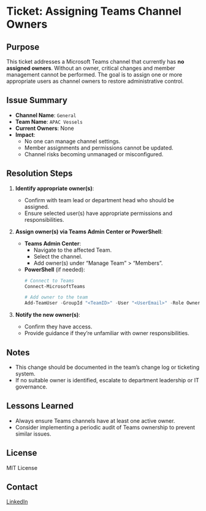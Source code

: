 # Ticket: Assigning Teams Channel Owners

## Purpose
This ticket addresses a Microsoft Teams channel that currently has **no assigned owners**. Without an owner, critical changes and member management cannot be performed. The goal is to assign one or more appropriate users as channel owners to restore administrative control.



## Issue Summary

- **Channel Name**: `General`
- **Team Name**: `APAC Vessels`
- **Current Owners**: None
- **Impact**: 
  - No one can manage channel settings.
  - Member assignments and permissions cannot be updated.
  - Channel risks becoming unmanaged or misconfigured.



## Resolution Steps

1. **Identify appropriate owner(s)**:
   - Confirm with team lead or department head who should be assigned.
   - Ensure selected user(s) have appropriate permissions and responsibilities.

2. **Assign owner(s) via Teams Admin Center or PowerShell**:
   - **Teams Admin Center**:
     - Navigate to the affected Team.
     - Select the channel.
     - Add owner(s) under “Manage Team” > “Members”.
   - **PowerShell** (if needed):
     ```powershell
     # Connect to Teams
     Connect-MicrosoftTeams

     # Add owner to the team
     Add-TeamUser -GroupId "<TeamID>" -User "<UserEmail>" -Role Owner
     ```

3. **Notify the new owner(s)**:
   - Confirm they have access.
   - Provide guidance if they’re unfamiliar with owner responsibilities.


## Notes

- This change should be documented in the team’s change log or ticketing system.
- If no suitable owner is identified, escalate to department leadership or IT governance.



## Lessons Learned

- Always ensure Teams channels have at least one active owner.
- Consider implementing a periodic audit of Teams ownership to prevent similar issues.

## License
MIT License

## Contact
[LinkedIn](https://www.linkedin.com/in/jessica-anderson-84b423211/)